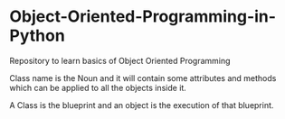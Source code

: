 # Object-Oriented-Programming-in-Python
Repository to learn basics of Object Oriented Programming

Class name is the Noun and it will contain some attributes and methods which can be applied to all the objects inside it.

A Class is the blueprint and an object is the execution of that blueprint.
